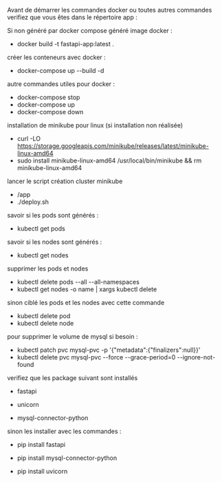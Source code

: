 Avant de démarrer les commandes docker ou toutes autres commandes verifiez que vous êtes dans le répertoire app :

Si non généré par docker compose
généré image docker :

- docker build -t fastapi-app:latest .

créer les conteneurs avec docker :

- docker-compose up --build -d

autre commandes utiles pour docker :

- docker-compose stop
- docker-compose up
- docker-compose down

installation de minikube pour linux (si installation non réalisée)
- curl -LO https://storage.googleapis.com/minikube/releases/latest/minikube-linux-amd64
- sudo install minikube-linux-amd64 /usr/local/bin/minikube && rm minikube-linux-amd64


lancer le script création cluster minikube
- /app
- ./deploy.sh

savoir si les pods sont générés : 
- kubectl get pods

savoir si les nodes sont générés : 
- kubectl get nodes

supprimer les pods et nodes
- kubectl delete pods --all --all-namespaces
- kubectl get nodes -o name | xargs kubectl delete

sinon ciblé les pods et les nodes avec cette commande 
- kubectl delete pod <pod-name>
- kubectl delete node <node-name>

pour supprimer le volume de mysql si besoin :
- kubectl patch pvc mysql-pvc -p '{"metadata":{"finalizers":null}}'
- kubectl delete pvc mysql-pvc --force --grace-period=0 --ignore-not-found

verifiez que les package suivant sont installés

- fastapi

- unicorn

- mysql-connector-python 


sinon les installer avec les commandes : 

- pip install fastapi

- pip install mysql-connector-python

- pip install uvicorn
